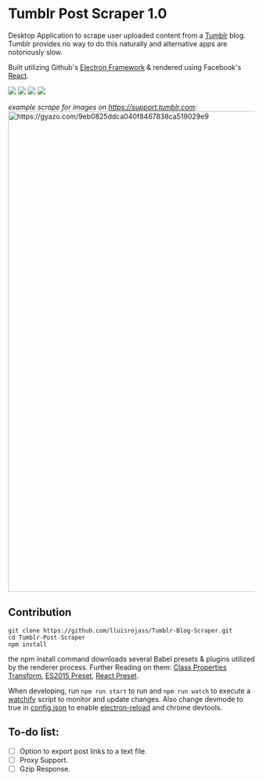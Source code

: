 # Tumblr Post Scraper 1.0
Desktop Application to scrape user uploaded content from a [Tumblr](www.tumblr.com) blog. Tumblr provides no way to do this naturally and alternative apps are notoriously slow.

Built utilizing Github's [Electron Framework](https://electron.atom.io/) & rendered using Facebook's [React](https://facebook.github.io/react/). 


![](https://img.shields.io/badge/npm-v4.1.2-green.svg)  ![](https://img.shields.io/badge/electron-v1.4.15-blue.svg) ![](https://img.shields.io/badge/react-v15.4.2-yellow.svg) ![](https://img.shields.io/badge/build-passing-brightgreen.svg)

*example scrape for images on https://support.tumblr.com:*
<a href="https://gyazo.com/9eb0825ddca040f8467838ca519029e9"><img src="https://i.gyazo.com/9eb0825ddca040f8467838ca519029e9.gif" alt="https://gyazo.com/9eb0825ddca040f8467838ca519029e9" width="980"/></a>
## Contribution 
```
git clone https://github.com/lluisrojass/Tumblr-Blog-Scraper.git
cd Tumblr-Post-Scraper
npm install 
```
the npm install command downloads several Babel presets & plugins utilized by the renderer process. Further Reading on them: [Class Properties Transform](https://babeljs.io/docs/plugins/transform-class-properties/), [ES2015 Preset](https://babeljs.io/docs/plugins/preset-es2015/), [React Preset](https://babeljs.io/docs/plugins/preset-react/). 

When developing, run `npm run start` to run and `npm run watch` to execute a [watchify](https://github.com/substack/watchify) script to monitor and update changes. Also change devmode to true in [config.json](./config.json) to enable [electron-reload](https://www.npmjs.com/package/electron-reload) and chrome devtools.



## To-do list:
- [ ] Option to export post links to a text file.
- [ ] Proxy Support.
- [ ] Gzip Response.
